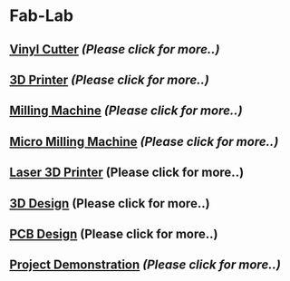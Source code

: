 
#                    Fab-Lab   

##   [Vinyl  Cutter](/mdfiles/Vinyl-Cutter.md)  ***(Please click  for  more..)***

##   [3D Printer](3D-printer.md)   ***(Please click  for  more..)***

##   [Milling Machine](/mdfiles/Milling-Machine.md)    ***(Please click  for  more..)***

##   [Micro Milling  Machine](/mdfiles/Micro-Milling-Machine.md)   ***(Please click  for  more..)***

##   [Laser 3D  Printer](/mdfiles/Laser-3D-Printer.md)  ****(Please click  for  more..)****

##   [3D  Design](/mdfiles/3D-Design.md)  ****(Please  click  for more..)****

##   [PCB Design](/mdfiles/pcb-design.md)   ****(Please click  for  more..)****

##   [Project Demonstration](/mdfiles/Project-Demo.md)   ***(Please click  for  more..)***
